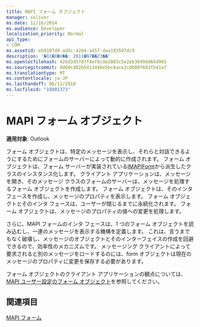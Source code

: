```yaml
---
title: MAPI フォーム オブジェクト
manager: soliver
ms.date: 11/16/2014
ms.audience: Developer
localization_priority: Normal
api_type:
- COM
ms.assetid: eb9107d9-ad5c-4264-a457-dea193597dc9
description: '�ŏI�X�V��: 2011�N7��23��'
ms.openlocfilehash: 426d3d5787f4ef8cde2883c5e2eb3699dd664965
ms.sourcegitcommit: 9d60cd82b5413446e5bc8ace2cd689f683fb41a7
ms.translationtype: MT
ms.contentlocale: ja-JP
ms.lasthandoff: 06/11/2018
ms.locfileid: "19801373"
---
```

# <a name="mapi-form-objects"></a>MAPI フォーム オブジェクト

  
  
**適用対象**: Outlook 
  
フォーム オブジェクトは、特定のメッセージを表示し、それらと対話できるようにするためにフォームのサーバーによって動的に作成されます。 フォーム オブジェクトは、フォーム サーバーが実装されている[IMAPIForm](imapiformiunknown.md)から派生したクラスのインスタンス化します。 クライアント アプリケーションは、メッセージを開き、そのメッセージ クラスのフォームのサーバーは、メッセージを処理するフォーム オブジェクトを作成します。 フォーム オブジェクトは、そのインタ フェースを作成し、メッセージのプロパティを表示します。 フォーム オブジェクトとそのインタ フェースは、ユーザーが閉じるまでに永続化されます。 フォーム オブジェクトは、メッセージのプロパティの値への変更を処理します。 
  
さらに、MAPI フォームのインタ フェースは、1 つのフォーム オブジェクトを読み込むし、一連のメッセージを表示する機構を定義します。 これは、言うまでもなく破壊し、メッセージのオブジェクトとそのインターフェイスの作成を回避できるので、効率性のメカニズムです。 メッセージング クライアントによって要求されると別のメッセージをロードするのには、form オブジェクトは現在のメッセージのプロパティに変更を保存する必要があります。
  
フォーム オブジェクトのクライアント アプリケーションの観点については、 [MAPI ユーザー設定のフォーム オブジェクト](mapi-custom-form-objects.md)を参照してください。
  
## <a name="see-also"></a>関連項目



[MAPI フォーム](mapi-forms.md)


